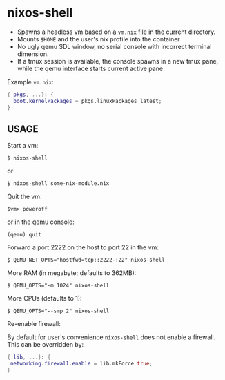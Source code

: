 # nixos-shell

* Spawns a headless vm based on a `vm.nix` file in the current directory.
* Mounts `$HOME` and the user's nix profile into the container
* No ugly qemu SDL window, no serial console with incorrect terminal dimension.
* If a tmux session is available, the console spawns in a new tmux pane, 
  while the qemu interface starts current active pane

Example `vm.nix`:

```nix
{ pkgs, ...}: {
  boot.kernelPackages = pkgs.linuxPackages_latest;
}
```

## USAGE

Start a vm:

```console
$ nixos-shell
```

or

```console
$ nixos-shell some-nix-module.nix
```

Quit the vm:

```console
$vm> poweroff
```

or in the qemu console:

```console
(qemu) quit
```

Forward a port 2222 on the host to port 22 in the vm:

```console
$ QEMU_NET_OPTS="hostfwd=tcp::2222-:22" nixos-shell
```

More RAM (in megabyte; defaults to 362MB):

```console
$ QEMU_OPTS="-m 1024" nixos-shell
```

More CPUs (defaults to 1):

```console
$ QEMU_OPTS="--smp 2" nixos-shell
```

Re-enable firewall:

By default for user's convenience `nixos-shell` does not enable a firewall.
This can be overridden by:

```nix
{ lib, ...}: {
 networking.firewall.enable = lib.mkForce true;
}
```

